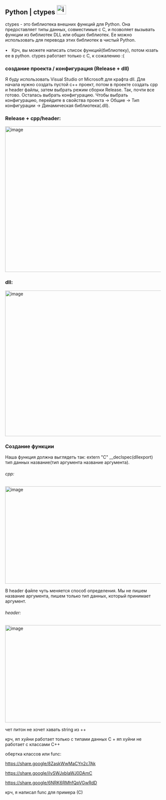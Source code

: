 ## Python | ctypes <img width="30" height="30" alt="image" src="https://github.com/user-attachments/assets/4dd8fa6b-cdfd-4087-960a-4a2fbb8c8590" />

ctypes  - это библиотека внешних функций для Python. Она предоставляет типы данных, совместимые с C, и позволяет вызывать функции из библиотек DLL или общих библиотек. Ее можно использовать для перевода этих библиотек в чистый Python.

•ㅤКрч, вы можете написать список функций(библиотеку), потом юзать ее в python. ctypes работает только с С, к сожалению :(

### создание проекта / конфигурация (Release + dll)

Я буду использовать Visual Studio от Microsoft для крафта dll. Для начала нужно создать пустой с++ проект, потом в проекте создать cpp и header файлы, затем выбрать режим сборки Release. Так, почти все готово. Осталась выбрать конфигурацию. Чтобы выбрать конфигурацию, перейдите в свойства проекта -> Общие -> Тип конфигурации -> Динамическая библиотека(.dll).

### Release + cpp/header:

<img width="1280" height="471" alt="image" src="https://github.com/user-attachments/assets/d42e7c89-7cd5-489d-bb22-18604f48bfaf" />

### dll: 

<img width="1280" height="471" alt="image" src="https://github.com/user-attachments/assets/eda18678-4df4-4b92-90aa-8a6714dc5300" />

### Создание функции

Наша функция должна выглядеть так: extern "C" __declspec(dllexport) тип данных название(тип аргумента название аргумента).

###### cpp:

<img width="929" height="315" alt="image" src="https://github.com/user-attachments/assets/328d9e53-4aca-408c-865a-832f2f42cb94" />

В header файле чуть меняется способ определения. Мы не пишем название аргумента, пишем только тип данных, который принимает аргумент.

###### header:

<img width="929" height="315" alt="image" src="https://github.com/user-attachments/assets/4900fdea-a2eb-423e-8486-92c2a45a29f6" />



чет питон не хочет хавать string из ++

крч, яп хуйни работает только с типами данных С + яп хуйни не работает с классами С++

обертка классов или func: 

https://share.google/8ZaskWwMaCYn2c7Ak

https://share.google/ilvSWJxblaWJ0DAmC

https://share.google/6NRK6RMhfQpVGwRdD

крч, я написал func для примера (С)
